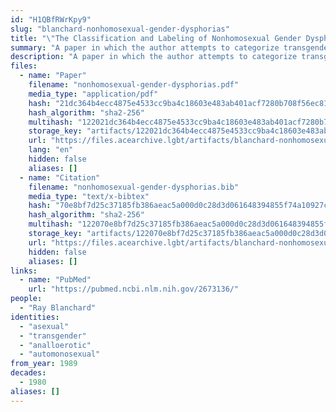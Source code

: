 ```yaml
---
id: "H1QBfRWrKpy9"
slug: "blanchard-nonhomosexual-gender-dysphorias"
title: "\"The Classification and Labeling of Nonhomosexual Gender Dysphorias\""
summary: "A paper in which the author attempts to categorize transgender people by their sexual orientation, including asexuals"
description: "A paper in which the author attempts to categorize transgender people by their sexual orientation, including \"analloerotics,\" who can be subclassified as \"automonosexual\" or asexual"
files:
  - name: "Paper"
    filename: "nonhomosexual-gender-dysphorias.pdf"
    media_type: "application/pdf"
    hash: "21dc364b4ecc4875e4533cc9ba4c18603e483ab401acf7280b708f56ec811e91"
    hash_algorithm: "sha2-256"
    multihash: "122021dc364b4ecc4875e4533cc9ba4c18603e483ab401acf7280b708f56ec811e91"
    storage_key: "artifacts/122021dc364b4ecc4875e4533cc9ba4c18603e483ab401acf7280b708f56ec811e91"
    url: "https://files.acearchive.lgbt/artifacts/blanchard-nonhomosexual-gender-dysphorias/nonhomosexual-gender-dysphorias.pdf"
    lang: "en"
    hidden: false
    aliases: []
  - name: "Citation"
    filename: "nonhomosexual-gender-dysphorias.bib"
    media_type: "text/x-bibtex"
    hash: "70e8bf7d25c37185fb386aeac5a000d0c28d3d061648394855f74a10927cf967"
    hash_algorithm: "sha2-256"
    multihash: "122070e8bf7d25c37185fb386aeac5a000d0c28d3d061648394855f74a10927cf967"
    storage_key: "artifacts/122070e8bf7d25c37185fb386aeac5a000d0c28d3d061648394855f74a10927cf967"
    url: "https://files.acearchive.lgbt/artifacts/blanchard-nonhomosexual-gender-dysphorias/nonhomosexual-gender-dysphorias.bib"
    hidden: false
    aliases: []
links:
  - name: "PubMed"
    url: "https://pubmed.ncbi.nlm.nih.gov/2673136/"
people:
  - "Ray Blanchard"
identities:
  - "asexual"
  - "transgender"
  - "analloerotic"
  - "automonosexual"
from_year: 1989
decades:
  - 1980
aliases: []
---
```


